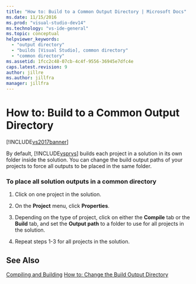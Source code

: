 ```yaml
---
title: "How to: Build to a Common Output Directory | Microsoft Docs"
ms.date: 11/15/2016
ms.prod: "visual-studio-dev14"
ms.technology: "vs-ide-general"
ms.topic: conceptual
helpviewer_keywords:
  - "output directory"
  - "builds [Visual Studio], common directory"
  - "common directory"
ms.assetid: 1fcc2c48-07cb-4c4f-9556-36945e7dfc4e
caps.latest.revision: 9
author: jillre
ms.author: jillfra
manager: jillfra
---
```

# How to: Build to a Common Output Directory
[!INCLUDE[vs2017banner](../includes/vs2017banner.md)]

By default, [!INCLUDE[vsprvs](../includes/vsprvs-md.md)] builds each project in a solution in its own folder inside the solution. You can change the build output paths of your projects to force all outputs to be placed in the same folder.

### To place all solution outputs in a common directory

1. Click on one project in the solution.

2. On the **Project** menu, click **Properties**.

3. Depending on the type of project, click on either the **Compile** tab or the **Build** tab, and set the **Output path** to a folder to use for all projects in the solution.

4. Repeat steps 1-3 for all projects in the solution.

## See Also
 [Compiling and Building](../ide/compiling-and-building-in-visual-studio.md)
 [How to: Change the Build Output Directory](../ide/how-to-change-the-build-output-directory.md)
